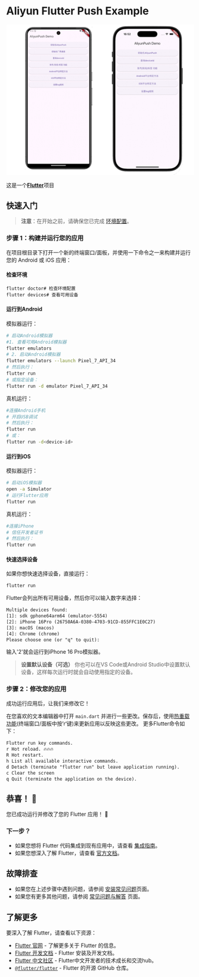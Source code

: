 # Aliyun Flutter Push Example

![项目截图](assets/screenshot.png)

这是一个[**Flutter**](https://flutter.dev/)项目

## 快速入门

>**注意**：在开始之前，请确保您已完成 [环境配置](https://docs.flutter.cn/get-started/install)。

### 步骤 1：构建并运行您的应用

在项目根目录下打开一个新的终端窗口/面板，并使用一下命令之一来构建并运行您的 Android 或 iOS 应用：

#### 检查环境

```sh
flutter doctor# 检查环境配置
flutter devices# 查看可用设备
```

#### 运行到Android

模拟器运行：

```sh
# 启动Android模拟器
#1. 查看可用Android模拟器
flutter emulators
# 2. 启动Android模拟器
flutter emulators --launch Pixel_7_API_34
# 然后执行：
flutter run
# 或指定设备：
flutter run -d emulator Pixel_7_API_34
```

真机运行：

```sh
#连接Android手机
# 开启USB调试
# 然后执行：
flutter run
# 或：
flutter run -d<device-id>
```

#### 运行到iOS

模拟器运行：

```sh
# 启动iOS模拟器
open -a Simulator
# 运行Flutter应用
flutter run
```

真机运行：

```sh
#连接iPhone
# 信任开发者证书
# 然后执行：
flutter run
```

#### 快速选择设备

如果你想快速选择设备，直接运行：

```sh
flutter run
```
Flutter会列出所有可用设备，然后你可以输入数字来选择：
```
Multiple devices found:
[1]: sdk gphone64arm64 (emulator-5554)
[2]: iPhone 16Pro (26750A6A-0380-4703-91CD-855FFC1E0C27)
[3]: macOS (macos)
[4]: Chrome (chrome)
Please choose one (or "q" to quit): 
```
输入'2'就会运行到iPhone 16 Pro模拟器。

>**设置默认设备（可选）** 
你也可以在VS Code或Android Studio中设置默认设备，这样每次运行时就会自动使用指定的设备。

### 步骤 2：修改您的应用

成功运行应用后，让我们来修改它！

在您喜欢的文本编辑器中打开 `main.dart` 并进行一些更改。保存后，使用[热重载功能](https://docs.flutter.cn/tools/hot-reload)(终端窗口/面板中按’r‘键)来更新应用以反映这些更改。
更多Flutter命令如下：

```
Flutter run key commands.
r Hot reload. 🔥🔥🔥
R Hot restart.
h List all available interactive commands.
d Detach (terminate "flutter run" but leave application running).
c Clear the screen
q Quit (terminate the application on the device).
```

## 恭喜！ :tada:

您已成功运行并修改了您的 Flutter 应用！ :partying_face:

### 下一步？

- 如果您想将 Flutter 代码集成到现有应用中，请查看 [集成指南](https://docs.flutter.cn/add-to-app)。
- 如果您想深入了解 Flutter，请查看 [官方文档](https://docs.flutter.cn/get-started/learn-flutter)。

## 故障排查

- 如果您在上述步骤中遇到问题，请参阅 [安装常见问题](https://docs.flutter.cn/install/troubleshoot)页面。
- 如果您有更多其他问题，请参阅 [常见问题与解答](https://docs.flutter.cn/resources/faq) 页面。

## 了解更多

要深入了解 Flutter，请查看以下资源：

- [Flutter 官网](https://flutter.dev/) - 了解更多关于 Flutter 的信息。
- [Flutter 开发文档](https://docs.flutter.cn/) - Flutter 安装及开发文档。
- [Flutter 中文社区](https://flutter.cn/community/) - Flutter中文开发者的技术成长和交流hub。
- [`@flutter/flutter`](https://github.com/flutter/flutter) - Flutter 的开源 GitHub 仓库。